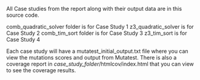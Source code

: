All Case studies from the report along with their output data are in this source code. 

comb_quadratic_solver folder is for Case Study 1
z3_quadratic_solver is for Case Study 2
comb_tim_sort folder is for Case Study 3
z3_tim_sort is for Case Study 4

Each case study will have a mutatest_initial_output.txt file where you can view the mutations scores and output from Mutatest. 
There is also a coverage report in *case_study_folder*/htmlcov/index.html that you can view to see the coverage results.